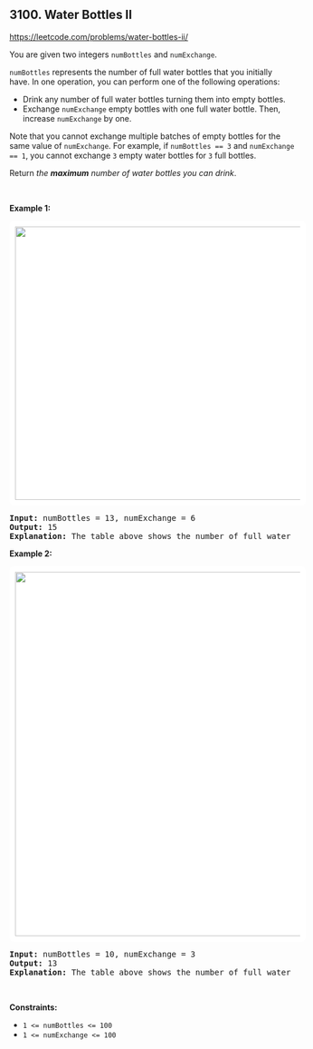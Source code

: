 ## 3100. Water Bottles II

<https://leetcode.com/problems/water-bottles-ii/>

<div class="elfjS" data-track-load="description_content"><p>You are given two integers <code>numBottles</code> and <code>numExchange</code>.</p>

<p><code>numBottles</code> represents the number of full water bottles that you initially have. In one operation, you can perform one of the following operations:</p>

<ul>
 <li>Drink any number of full water bottles turning them into empty bottles.</li>
 <li>Exchange <code>numExchange</code> empty bottles with one full water bottle. Then, increase <code>numExchange</code> by one.</li>
</ul>

<p>Note that you cannot exchange multiple batches of empty bottles for the same value of <code>numExchange</code>. For example, if <code>numBottles == 3</code> and <code>numExchange == 1</code>, you cannot exchange <code>3</code> empty water bottles for <code>3</code> full bottles.</p>

<p>Return <em>the <strong>maximum</strong> number of water bottles you can drink</em>.</p>

<p>&nbsp;</p>
<p><strong class="example">Example 1:</strong></p>
<img alt="" src="https://assets.leetcode.com/uploads/2024/01/28/exampleone1.png" style="width: 948px; height: 482px; padding: 10px; background: rgb(255, 255, 255); border-radius: 0.5rem;">
<pre><strong>Input:</strong> numBottles = 13, numExchange = 6
<strong>Output:</strong> 15
<strong>Explanation:</strong> The table above shows the number of full water bottles, empty water bottles, the value of numExchange, and the number of bottles drunk.
</pre>

<p><strong class="example">Example 2:</strong></p>
<img alt="" src="https://assets.leetcode.com/uploads/2024/01/28/example231.png" style="width: 990px; height: 642px; padding: 10px; background: rgb(255, 255, 255); border-radius: 0.5rem;">
<pre><strong>Input:</strong> numBottles = 10, numExchange = 3
<strong>Output:</strong> 13
<strong>Explanation:</strong> The table above shows the number of full water bottles, empty water bottles, the value of numExchange, and the number of bottles drunk.
</pre>

<p>&nbsp;</p>
<p><strong>Constraints:</strong></p>

<ul>
 <li><code>1 &lt;= numBottles &lt;= 100 </code></li>
 <li><code>1 &lt;= numExchange &lt;= 100</code></li>
</ul>
</div>
